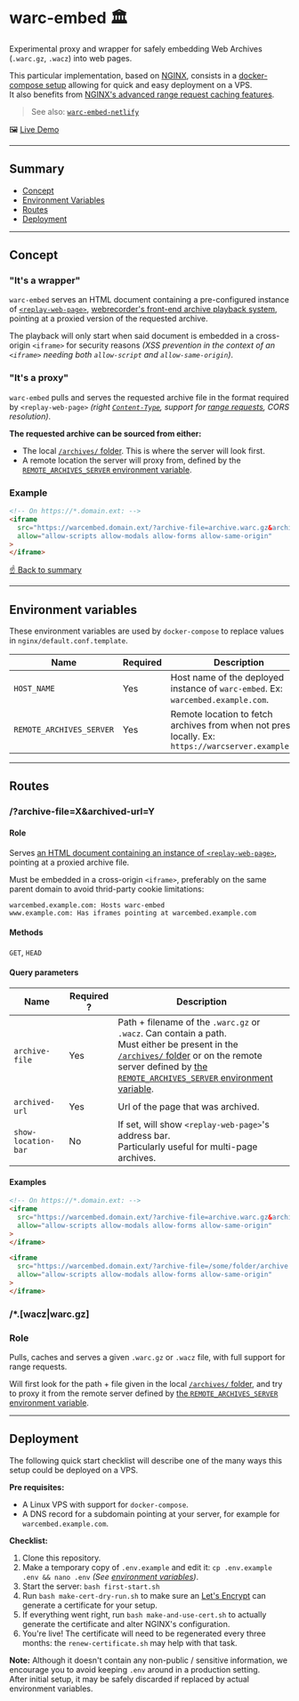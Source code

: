 # warc-embed 🏛️
Experimental proxy and wrapper for safely embedding Web Archives (`.warc.gz`, `.wacz`) into web pages. 

This particular implementation, based on [NGINX](https://www.nginx.com/), consists in a [docker-compose setup](https://docs.docker.com/compose/) allowing for quick and easy deployment on a VPS.<br> 
It also benefits from [NGINX's advanced range request caching features](https://www.nginx.com/blog/smart-efficient-byte-range-caching-nginx/). 

> See also: [`warc-embed-netlify`](https://github.com/harvard-lil/warc-embed-netlify)

🖼️ [Live Demo](https://warcembed-demo.lil.tools)

---

## Summary
- [Concept](#concept)
- [Environment Variables](#environment-variables)
- [Routes](#routes)
- [Deployment](#deployment)

---

## Concept

### "It's a wrapper"
`warc-embed` serves an HTML document containing a pre-configured instance of [`<replay-web-page>`](https://replayweb.page/), [webrecorder's front-end archive playback system](https://webrecorder.net/), pointing at a proxied version of the requested archive. 

The playback will only start when said document is embedded in a cross-origin `<iframe>` for security reasons _(XSS prevention in the context of an `<iframe>` needing both `allow-script` and `allow-same-origin`)_.  

### "It's a proxy"
`warc-embed` pulls and serves the requested archive file in the format required by `<replay-web-page>` _(right [`Content-Type`](https://developer.mozilla.org/en-US/docs/Web/HTTP/Headers/Content-Type), support for [range requests](https://developer.mozilla.org/en-US/docs/Web/HTTP/Range_requests), CORS resolution)_.  

**The requested archive can be sourced from either:**
- The local [`/archives/` folder](/html/archives/). This is where the server will look first.
- A remote location the server will proxy from, defined by the [`REMOTE_ARCHIVES_SERVER` environment variable](#environment-variables).

### Example 
```html
<!-- On https://*.domain.ext: -->
<iframe
  src="https://warcembed.domain.ext/?archive-file=archive.warc.gz&archived-url=https://what-was-archived.ext/path"
  allow="allow-scripts allow-modals allow-forms allow-same-origin"
>
</iframe>
```

[☝️ Back to summary](#summary)

---

## Environment variables

These environment variables are used by `docker-compose` to replace values in `nginx/default.conf.template`. 

| Name | Required | Description |
| --- | --- | --- |
| `HOST_NAME` | Yes | Host name of the deployed instance of `warc-embed`. Ex: `warcembed.example.com`. |
| `REMOTE_ARCHIVES_SERVER` | Yes | Remote location to fetch archives from when not present locally. Ex: `https://warcserver.example.com` |

---

## Routes

### /?archive-file=X&archived-url=Y

#### Role
Serves [an HTML document containing an instance of `<replay-web-page>`](/html/embed/index.html), pointing at a proxied archive file. 

Must be embedded in a cross-origin `<iframe>`, preferably on the same parent domain to avoid thrid-party cookie limitations:
```
warcembed.example.com: Hosts warc-embed
www.example.com: Has iframes pointing at warcembed.example.com
```

#### Methods
`GET`, `HEAD`

#### Query parameters
| Name | Required ? | Description |
| --- | --- | --- |
| `archive-file` | Yes | Path + filename of the `.warc.gz` or `.wacz`. Can contain a path. <br>Must either be present in the [`/archives/` folder](/html/archives/) or on the remote server defined by [the `REMOTE_ARCHIVES_SERVER` environment variable](#environment-variables). |
| `archived-url` | Yes | Url of the page that was archived. | 
| `show-location-bar` | No | If set, will show `<replay-web-page>`'s address bar. <br>Particularly useful for multi-page archives.|

#### Examples
```html
<!-- On https://*.domain.ext: -->
<iframe
  src="https://warcembed.domain.ext/?archive-file=archive.warc.gz&archived-url=https://what-was-archived.ext/path"
  allow="allow-scripts allow-modals allow-forms allow-same-origin"
>
</iframe>

<iframe
  src="https://warcembed.domain.ext/?archive-file=/some/folder/archive.warc.gz&archived-url=https://what-was-archived.ext/path&show-location-bar=1"
  allow="allow-scripts allow-modals allow-forms allow-same-origin"
>
</iframe>
```

### /*.[wacz|warc.gz]

### Role
Pulls, caches and serves a given `.warc.gz` or `.wacz` file, with full support for range requests.

Will first look for the path + file given in the local [`/archives/` folder](/html/archives/), and try to proxy it from the remote server defined by [the `REMOTE_ARCHIVES_SERVER` environment variable](#environment-variables).

---

## Deployment
The following quick start checklist will describe one of the many ways this setup could be deployed on a VPS.

**Pre requisites:** 
- A Linux VPS with support for `docker-compose`.
- A DNS record for a subdomain pointing at your server, for example for `warcembed.example.com`.

**Checklist:**
1. Clone this repository.
2. Make a temporary copy of `.env.example` and edit it: `cp .env.example .env && nano .env` _(See [environment variables](#environment-variables))_.
3. Start the server: `bash first-start.sh`
4. Run `bash make-cert-dry-run.sh` to make sure an [Let's Encrypt](https://letsencrypt.org/) can generate a certificate for your setup.
5. If everything went right, run `bash make-and-use-cert.sh` to actually generate the certificate and alter NGINX's configuration.
6. You're live! The certificate will need to be regenerated every three months: the `renew-certificate.sh` may help with that task. 

**Note:** Although it doesn't contain any non-public / sensitive information, we encourage you to avoid keeping `.env` around in a production setting.<br>
After initial setup, it may be safely discarded if replaced by actual environment variables.
